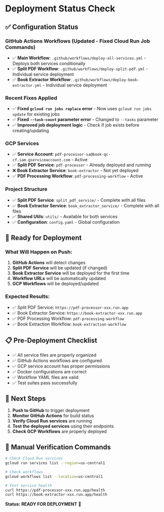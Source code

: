 # Deployment Status Check

## ✅ **Configuration Status**

### **GitHub Actions Workflows** (Updated - Fixed Cloud Run Job Commands)
- ✅ **Main Workflow**: `.github/workflows/deploy-all-services.yml` - Deploys both services conditionally
- ✅ **Split PDF Workflow**: `.github/workflows/deploy-split-pdf.yml` - Individual service deployment  
- ✅ **Book Extractor Workflow**: `.github/workflows/deploy-book-extractor.yml` - Individual service deployment

### **Recent Fixes Applied**
- ✅ **Fixed `gcloud run jobs replace` error** - Now uses `gcloud run jobs update` for existing jobs
- ✅ **Fixed `--task-count` parameter error** - Changed to `--tasks` parameter
- ✅ **Improved job deployment logic** - Check if job exists before creating/updating

### **GCP Services**
- ✅ **Service Account**: `pdf-processor-sa@book-qc-cf.iam.gserviceaccount.com` - Active
- ✅ **Split PDF Service**: `pdf-processor` - Already deployed and running
- ❌ **Book Extractor Service**: `book-extractor` - Not yet deployed
- ✅ **PDF Processing Workflow**: `pdf-processing-workflow` - Active

### **Project Structure**
- ✅ **Split PDF Service**: `split_pdf_service/` - Complete with all files
- ✅ **Book Extractor Service**: `book_extractor_service/` - Complete with all files
- ✅ **Shared Utils**: `utils/` - Available for both services
- ✅ **Configuration**: `config.yaml` - Global configuration

## 🚀 **Ready for Deployment**

### **What Will Happen on Push:**
1. **GitHub Actions** will detect changes
2. **Split PDF Service** will be updated (if changed)
3. **Book Extractor Service** will be deployed for the first time
4. **Workflow URLs** will be automatically updated
5. **GCP Workflows** will be deployed/updated

### **Expected Results:**
- ✅ Split PDF Service: `https://pdf-processor-xxx.run.app`
- ✅ Book Extractor Service: `https://book-extractor-xxx.run.app`
- ✅ PDF Processing Workflow: `pdf-processing-workflow`
- ✅ Book Extraction Workflow: `book-extraction-workflow`

## 📋 **Pre-Deployment Checklist**

- ✅ All service files are properly organized
- ✅ GitHub Actions workflows are configured
- ✅ GCP service account has proper permissions
- ✅ Docker configurations are correct
- ✅ Workflow YAML files are valid
- ✅ Test suites pass successfully

## 🎯 **Next Steps**

1. **Push to GitHub** to trigger deployment
2. **Monitor GitHub Actions** for build status
3. **Verify Cloud Run services** are running
4. **Test the deployed services** using their endpoints
5. **Check GCP Workflows** are properly deployed

## 🔧 **Manual Verification Commands**

```bash
# Check Cloud Run services
gcloud run services list --region=us-central1

# Check workflows
gcloud workflows list --location=us-central1

# Test service health
curl https://pdf-processor-xxx.run.app/health
curl https://book-extractor-xxx.run.app/health
```

**Status: READY FOR DEPLOYMENT** 🚀
